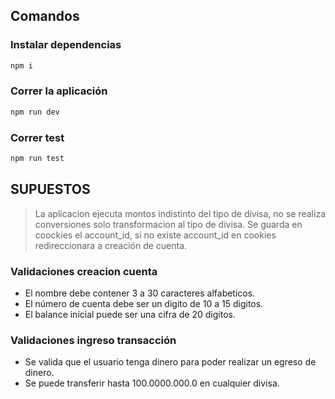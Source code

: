
## Comandos

### Instalar dependencias
```bash
npm i
```

### Correr la aplicación
```bash
npm run dev
```

### Correr test
```bash
npm run test
```

## SUPUESTOS

> La aplicacion ejecuta montos indistinto del tipo de divisa, no se realiza conversiones solo transformacion al tipo de divisa.
> Se guarda en coockies el account_id, si no existe account_id en cookies redireccionara a creación de cuenta.

### Validaciones creacion cuenta
- El nombre debe contener 3 a 30 caracteres alfabeticos.
- El número de cuenta debe ser un digito de 10 a 15 digitos.
- El balance inicial puede ser una cifra de 20 digitos.

### Validaciones ingreso transacción
- Se valida que el usuario tenga dinero para poder realizar un egreso de dinero.
- Se puede transferir hasta 100.0000.000.0 en cualquier divisa.
